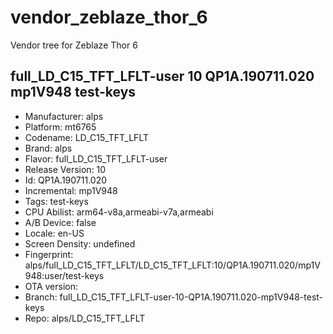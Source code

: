 # vendor_zeblaze_thor_6
Vendor tree for Zeblaze Thor 6

## full_LD_C15_TFT_LFLT-user 10 QP1A.190711.020 mp1V948 test-keys
- Manufacturer: alps
- Platform: mt6765
- Codename: LD_C15_TFT_LFLT
- Brand: alps
- Flavor: full_LD_C15_TFT_LFLT-user
- Release Version: 10
- Id: QP1A.190711.020
- Incremental: mp1V948
- Tags: test-keys
- CPU Abilist: arm64-v8a,armeabi-v7a,armeabi
- A/B Device: false
- Locale: en-US
- Screen Density: undefined
- Fingerprint: alps/full_LD_C15_TFT_LFLT/LD_C15_TFT_LFLT:10/QP1A.190711.020/mp1V948:user/test-keys
- OTA version: 
- Branch: full_LD_C15_TFT_LFLT-user-10-QP1A.190711.020-mp1V948-test-keys
- Repo: alps/LD_C15_TFT_LFLT
